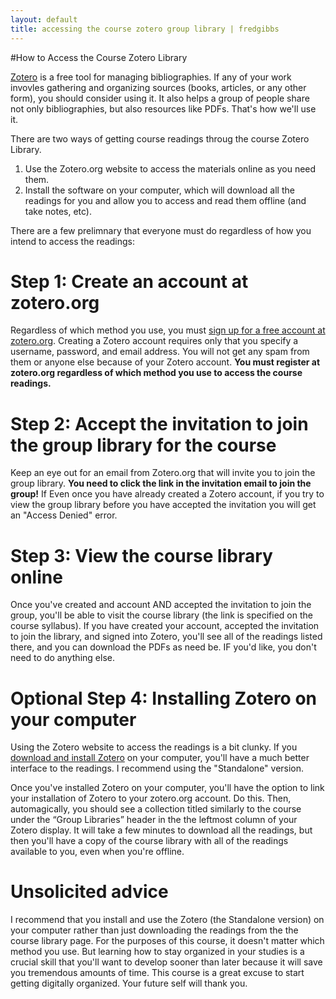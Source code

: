 ```yaml
---
layout: default
title: accessing the course zotero group library | fredgibbs  
---
```


#How to Access the Course Zotero Library

[Zotero](http://zotero.org) is a free tool for managing bibliographies. If any of your work invovles gathering and organizing sources (books, articles, or any other form), you should consider using it. It also helps a group of people share not only bibliographies, but also resources like PDFs. That's how we'll use it.

There are two ways of getting course readings throug the course Zotero Library.

1. Use the Zotero.org website to access the materials online as you need them.
2. Install the software on your computer, which will download all the readings for you and allow you to access and read them offline (and take notes, etc).

There are a few prelimnary that everyone must do regardless of how you intend to access the readings:

# Step 1: Create an account at zotero.org
Regardless of which method you use, you must [sign up for a free account at zotero.org](https://www.zotero.org/user/register). Creating a Zotero account requires only that you specify a username, password, and email address. You will not get any spam from them or anyone else because of your Zotero account. **You must register at zotero.org regardless of which method you use to access the course readings.**

# Step 2: Accept the invitation to join the group library for the course
Keep an eye out for an email from Zotero.org that will invite you to join the group library. **You need to click the link in the invitation email to join the group!** If Even once you have already created a Zotero account, if you try to view the group library before you have accepted the invitation you will get an "Access Denied" error.

# Step 3: View the course library online
Once you've created and account AND accepted the invitation to join the group, you'll be able to visit the course library (the link is specified on the course syllabus). If you have created your account, accepted the invitation to join the library, and signed into Zotero, you'll see all of the readings listed there, and you can download the PDFs as need be. IF you'd like, you don't need to do anything else.

# Optional Step 4: Installing Zotero on your computer
Using the Zotero website to access the readings is a bit clunky. If you [download and install Zotero](https://www.zotero.org/download/) on your computer, you'll have a much better interface to the readings. I recommend using the "Standalone" version.

Once you've installed Zotero on your computer, you'll have the option to link your installation of Zotero to your zotero.org account. Do this. Then, automagically, you should see a collection titled similarly to the course under the “Group Libraries” header in the the leftmost column of your Zotero display. It will take a few minutes to download all the readings, but then you'll have a copy of the course library with all of the readings available to you, even when you're offline.

# Unsolicited advice
I recommend that you install and use the Zotero (the Standalone version) on your computer rather than just downloading the readings from the the course library page. For the purposes of this course, it doesn't matter which method you use. But learning how to stay organized in your studies is a crucial skill that you'll want to develop sooner than later because it will save you tremendous amounts of time. This course is a great excuse to start getting digitally organized. Your future self will thank you.